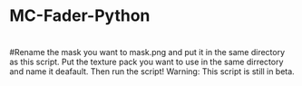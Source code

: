 # MC-Fader-Python
#
#Rename the mask you want to mask.png and put it in the same directory as this script. Put the texture pack you want to use in the same dirrectory and name it deafault. Then run the script! Warning: This script is still in beta.
#
